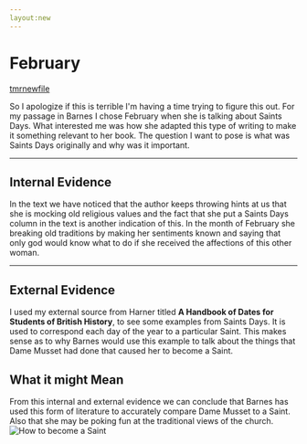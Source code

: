 ```yaml
---
layout:new
---
```

February
===================
[tmrnewfile](/February/tmrnewfile.html)

So I apologize if this is terrible I'm having a time trying to figure this out. For my passage in Barnes I chose February when she is talking about Saints Days. What interested me was how she adapted this type of writing to make it something relevant to her book. The question I want to pose is what was Saints Days originally and why was it important. 

----------


Internal Evidence 
-------------

In the text we have noticed that the author keeps throwing hints at us that she is mocking old religious values and the fact that she put a Saints Days column in the text is another indication of this. In the month of February she breaking old traditions by making her sentiments known and saying that only god would know what to do if she received the affections of this other woman. 




----------


External Evidence 
-------------------

I used my external source from Harner titled **A Handbook of Dates for Students of British History**, to see some examples from Saints Days. It is used to correspond each day of the year to a particular Saint. This makes sense as to why Barnes would use this example to talk about the things that Dame Musset had done that caused her to become a Saint. 




What it might Mean 
-------------
From this internal and external evidence we can conclude that Barnes has used this form of literature to accurately compare Dame Musset to a Saint. Also that she may be poking fun at the traditional views of the church. 
![How to become a Saint](https://www.youtube.com/watch?v=o5JA1LTWc7M)
